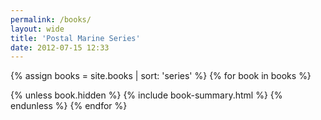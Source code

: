 ```yaml
---
permalink: /books/
layout: wide
title: 'Postal Marine Series'
date: 2012-07-15 12:33
---
```


{% assign books = site.books | sort: 'series' %}
{% for book in books %}

{% unless book.hidden %}
{% include book-summary.html %}
{% endunless %}
{% endfor %}